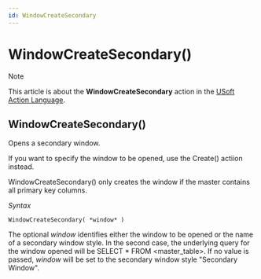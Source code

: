 ```yaml
---
id: WindowCreateSecondary
---
```


# WindowCreateSecondary()



> [!NOTE]
> This article is about the **WindowCreateSecondary** action in the [USoft Action Language](/docs/Task_flow/Action_Language_reference/USoft_Action_Language.md).

## **WindowCreateSecondary()**

Opens a secondary window.

If you want to specify the window to be opened, use the Create() actiion instead.

WindowCreateSecondary() only creates the window if the master contains all primary key columns.

*Syntax*

```
WindowCreateSecondary( *window* )
```

The optional *window* identifies either the window to be opened or the name of a secondary window style. In the second case, the underlying query for the window opened will be SELECT * FROM \<master_table>. If no value is passed, *window* will be set to the secondary window style "Secondary Window".